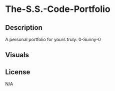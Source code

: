 # The-S.S.-Code-Portfolio
## Description

A personal portfolio for yours truly: 0-Sunny-0

## Visuals


## License

N/A
